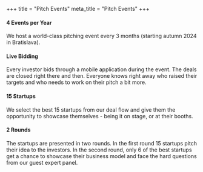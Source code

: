 +++
title = "Pitch Events"
meta_title = "Pitch Events"
+++

#### 4 Events per Year

We host a world-class pitching event every 3 months (starting autumn 2024 in Bratislava).


#### Live Bidding

Every investor bids through a mobile application during the event. The deals are closed right there and then. Everyone knows right away who raised their targets and who needs to work on their pitch a bit more.


#### 15 Startups

We select the best 15 startups from our deal flow and give them the opportunity to showcase themselves - being it on stage, or at their booths.


#### 2 Rounds

The startups are presented in two rounds. In the first round 15 startups pitch their idea to the investors. In the second round, only 6 of the best startups get a chance to showcase their business model and face the hard questions from our guest expert panel.